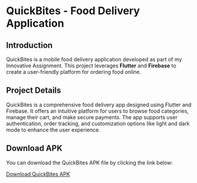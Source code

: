 # QuickBites - Food Delivery Application

## Introduction
QuickBites is a mobile food delivery application developed as part of my Innovative Assignment. This project leverages **Flutter** and **Firebase** to create a user-friendly platform for ordering food online.

## Project Details
QuickBites is a comprehensive food delivery app designed using Flutter and Firebase. It offers an intuitive platform for users to browse food categories, manage their cart, and make secure payments. The app supports user authentication, order tracking, and customization options like light and dark mode to enhance the user experience.

## Download APK
You can download the QuickBites APK file by clicking the link below:

[Download QuickBites APK](https://github.com/knilesh2212/Quick-Bites/raw/main/QuickBites.apk)

